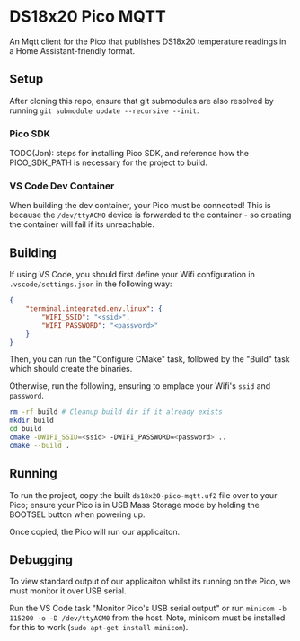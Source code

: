 # DS18x20 Pico MQTT

An Mqtt client for the Pico that publishes DS18x20 temperature
readings in a Home Assistant-friendly format.

## Setup

After cloning this repo, ensure that git submodules are also resolved
by running `git submodule update --recursive --init`.

### Pico SDK

TODO(Jon): steps for installing Pico SDK, and reference how the PICO_SDK_PATH
is necessary for the project to build.

### VS Code Dev Container

When building the dev container, your Pico must be connected! This is because
the `/dev/ttyACM0` device is forwarded to the container - so creating the container
will fail if its unreachable.

## Building

If using VS Code, you should first define your Wifi configuration in
`.vscode/settings.json` in the following way:

```json
{
    "terminal.integrated.env.linux": {
        "WIFI_SSID": "<ssid>",
        "WIFI_PASSWORD": "<password>"
    }
}
```

Then, you can run the "Configure CMake" task, followed by the
"Build" task which should create the binaries.

Otherwise, run the following, ensuring to emplace your Wifi's `ssid`
and `password`.

```bash
rm -rf build # Cleanup build dir if it already exists
mkdir build
cd build
cmake -DWIFI_SSID=<ssid> -DWIFI_PASSWORD=<password> ..
cmake --build .
```

## Running

To run the project, copy the built `ds18x20-pico-mqtt.uf2` file over to your Pico;
ensure your Pico is in USB Mass Storage mode by holding the BOOTSEL button when
powering up.

Once copied, the Pico will run our applicaiton.

## Debugging

To view standard output of our applicaiton whilst its running on the Pico,
we must monitor it over USB serial.

Run the VS Code task "Monitor Pico's USB serial output" or run
`minicom -b 115200 -o -D /dev/ttyACM0` from the host. Note, minicom must be
installed for this to work (`sudo apt-get install minicom`).
